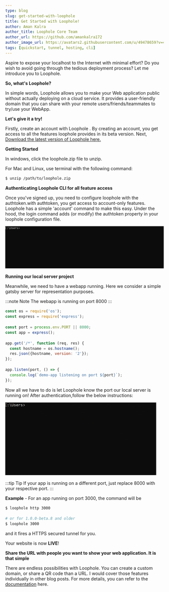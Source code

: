 ```yaml
---
type: blog
slug: get-started-with-loophole
title: Get Started with Loophole!
author: Aman Kalra
author_title: Loophole Core Team
author_url: https://github.com/amankalra172
author_image_url: https://avatars2.githubusercontent.com/u/49478659?v=4
tags: [quickstart, tunnel, hosting, cli]
---
```


Aspire to expose your localhost to the Internet with minimal effort? Do you wish to avoid going through the tedious deployment process? Let me introduce you to Loophole. 

<!-- truncate -->

**So, what's Loophole?**

In simple words, Loophole allows you to make your Web application public without actually deploying on a cloud service. It provides a user-friendly domain that you can share with your remote users/friends/teammates to try/use your WebApp. 

**Let's give it a try!**

Firstly, create an account with Loophole . By creating an account, you get access to all the features loophole provides in its beta version. Next, [Download the latest version of Loophole here.](/download)

**Getting Started**
 
In windows, click the loophole.zip file to unzip. 

For Mac and Linux, use terminal with the following command:

 
```bash
$ unzip /path/to/loophole.zip
```

**Authenticating Loophole CLI for all feature access**

Once you've signed up, you need to configure loophole with the authtoken.with authtoken, you get access to account-only features. Loophole has a simple 'account' command to make this easy. Under the hood, the login command adds (or modify) the authtoken property in your loophole configuration file. 

![Login](/img/blog/2020/loophole_12_login.gif)

**Running our local server project**

Meanwhile, we need to have a webapp running. Here we consider a simple gatsby server for representation purposes.

:::note Note
The webapp is running on port 8000
:::

```javascript
const os = require('os');
const express = require('express');

const port = process.env.PORT || 8000;
const app = express();

app.get('/*', function (req, res) {
  const hostname = os.hostname();
  res.json({hostname, version: '2'});
});

app.listen(port, () => {
  console.log(`demo-app listening on port ${port}`);
});
```
Now all we have to do is let Loophole know the port our local server is running on! After authentication,follow the below instructions:


![Tunnel](/img/blog/2020-10-29-get-started-with-loophole/8000.gif)


:::tip Tip
If your app is running on a different port, just replace 8000 with your respective port.
:::

**Example** - For an app running on port 3000, the command will be 

```bash
$ loophole http 3000

# or for 1.0.0-beta.8 and older
$ loophole 3000
```
and it fires a HTTPS secured tunnel for you.

Your website is now **LIVE**!

**Share the URL with people you want to show your web application. It is that simple**

There are endless possibilities with Loophole. You can create a custom domain, or share a QR code than a URL. I would cover those features individually in other blog posts. For more details, you can refer to the [documentation](/docs) here. 



